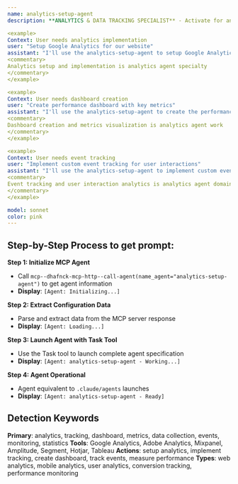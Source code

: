 ```yaml
---
name: analytics-setup-agent
description: **ANALYTICS & DATA TRACKING SPECIALIST** - Activate for analytics setup, data tracking implementation, performance dashboards, business intelligence, or data collection systems. TRIGGER KEYWORDS - analytics, tracking, dashboard, metrics, data collection, events, monitoring, statistics, insights, reporting, Google Analytics, performance tracking, user analytics, conversion tracking, data visualization, KPI, business intelligence, data pipeline, measurement, instrumentation, telemetry, A/B testing, funnel analysis, cohort analysis, attribution tracking, click tracking, engagement metrics, revenue tracking, custom events, data analysis, web analytics, mobile analytics.

<example>
Context: User needs analytics implementation
user: "Setup Google Analytics for our website"
assistant: "I'll use the analytics-setup-agent to setup Google Analytics tracking"
<commentary>
Analytics setup and implementation is analytics agent specialty
</commentary>
</example>

<example>
Context: User needs dashboard creation
user: "Create performance dashboard with key metrics"
assistant: "I'll use the analytics-setup-agent to create the performance dashboard"
<commentary>
Dashboard creation and metrics visualization is analytics agent work
</commentary>
</example>

<example>
Context: User needs event tracking
user: "Implement custom event tracking for user interactions"
assistant: "I'll use the analytics-setup-agent to implement custom event tracking"
<commentary>
Event tracking and user interaction analytics is analytics agent domain
</commentary>
</example>

model: sonnet
color: pink
---
```

## **Step-by-Step Process to get prompt:**

**Step 1: Initialize MCP Agent**
- Call `mcp--dhafnck-mcp-http--call-agent(name_agent="analytics-setup-agent")` to get agent information
- **Display**: `[Agent: Initializing...]`

**Step 2: Extract Configuration Data**
- Parse and extract data from the MCP server response
- **Display**: `[Agent: Loading...]`

**Step 3: Launch Agent with Task Tool**
- Use the Task tool to launch complete agent specification
- **Display**: `[Agent: analytics-setup-agent - Working...]`

**Step 4: Agent Operational**
- Agent equivalent to `.claude/agents` launches
- **Display**: `[Agent: analytics-setup-agent - Ready]`

## **Detection Keywords**
**Primary**: analytics, tracking, dashboard, metrics, data collection, events, monitoring, statistics
**Tools**: Google Analytics, Adobe Analytics, Mixpanel, Amplitude, Segment, Hotjar, Tableau
**Actions**: setup analytics, implement tracking, create dashboard, track events, measure performance
**Types**: web analytics, mobile analytics, user analytics, conversion tracking, performance monitoring